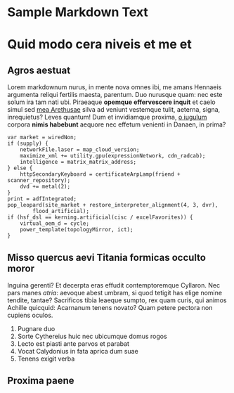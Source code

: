 # Sample Markdown Text


# Quid modo cera niveis et me et

## Agros aestuat

Lorem markdownum nurus, in mente nova omnes ibi, me amans Hennaeis argumenta
reliqui fertilis maesta, parentum. Duo nurusque quam: nec este solum ira tam
nati ubi. Piraeaque **opemque effervescere inquit** et caelo simul sed [mea
Arethusae](http://www.tiberinus.io/nimiumophionides) silva ad veniunt vestemque
tulit, aeterna, signa, inrequietus? Leves quantum! Dum et invidiamque proxima,
[o iugulum](http://aequoris.net/tuae.php) corpora **nimis habebunt** aequore nec
effetum venienti in Danaen, in prima?

    var market = wiredNon;
    if (supply) {
        networkFile.laser = map_cloud_version;
        maximize_xml += utility.gpu(expressionNetwork, cdn_radcab);
        intelligence = matrix_matrix_address;
    } else {
        httpSecondaryKeyboard = certificateArpLamp(friend + scanner_repository);
        dvd += metal(2);
    }
    print = adfIntegrated;
    pop_leopard(site_market + restore_interpreter_alignment(4, 3, dvr),
            flood_artificial);
    if (hsf_dsl == kerning.artificial(cisc / excelFavorites)) {
        virtual_oem_d = cycle;
        power_template(topologyMirror, ict);
    }

## Misso quercus aevi Titania formicas occulto moror

Inguina gerenti? Et decerpta eras effudit contemptoremque Cyllaron. Nec pars
manes *atria*: aevoque abest umbram, si quod tetigit has elige nomine tendite,
tantae? Sacrificos tibia leaeque sumpto, rex quam curis, qui animos Achille
quicquid: Acarnanum tenens novato? Quam petere pectora non cupiens oculos.

1. Pugnare duo
2. Sorte Cythereius huic nec ubicumque domus rogos
3. Lecto est piasti ante parvos et parabat
4. Vocat Calydonius in fata aprica dum suae
5. Tenens exigit verba

## Proxima paene
   
